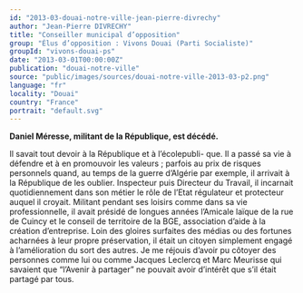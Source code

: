 ```yaml
---
id: "2013-03-douai-notre-ville-jean-pierre-divrechy"
author: "Jean-Pierre DIVRECHY"
title: "Conseiller municipal d’opposition"
group: "Élus d’opposition : Vivons Douai (Parti Socialiste)"
groupId: "vivons-douai-ps"
date: "2013-03-01T00:00:00Z"
publication: "douai-notre-ville"
source: "public/images/sources/douai-notre-ville-2013-03-p2.png"
language: "fr"
locality: "Douai"
country: "France"
portrait: "default.svg"
---
```


**Daniel Méresse, militant de la République, est décédé.**

Il savait tout devoir à la République et à l’écolepubli-
que. Il a passé sa vie à défendre et à en promouvoir les valeurs ; parfois au prix de risques personnels quand, au temps de la guerre d’Algérie par exemple, il arrivait à la République de les oublier. Inspecteur puis Directeur du Travail, il incarnait quotidiennement dans son métier le rôle de l’Etat régulateur et protecteur auquel il croyait. Militant pendant ses loisirs comme dans sa vie professionnelle, il avait présidé de longues années l’Amicale laïque de la rue de Cuincy et le conseil de territoire de la BGE, association d’aide à la création d’entreprise. Loin des gloires surfaites des médias ou des fortunes acharnées à leur propre préservation, il était un citoyen simplement engagé à l’amélioration du sort des autres. Je me réjouis d’avoir pu côtoyer des personnes comme lui ou comme Jacques Leclercq et Marc Meurisse qui savaient que “l’Avenir à partager” ne pouvait avoir d’intérêt que s’il était partagé par tous.
